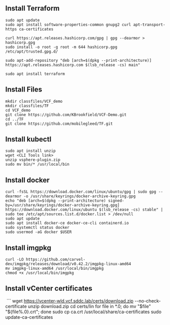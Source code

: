 ## Install Terraform
```
sudo apt update
sudo apt install software-properties-common gnupg2 curl apt-transport-https ca-certificates

curl https://apt.releases.hashicorp.com/gpg | gpg --dearmor > hashicorp.gpg
sudo install -o root -g root -m 644 hashicorp.gpg /etc/apt/trusted.gpg.d/

sudo apt-add-repository "deb [arch=$(dpkg --print-architecture)] https://apt.releases.hashicorp.com $(lsb_release -cs) main"

sudo apt install terraform
```
## Install Files
```
mkdir classfiles/VCF_demo
mkdir classfiles/TF
cd VCF_demo
git clone https://github.com/KBrookfield/VCF-Demo.git
cd ../TF
git clone https://github.com/mobilegleed/TF.git
```
## Install kubectl
```
sudo apt install unzip
wget <CLI Tools link>
unzip vsphere-plugin.zip
sudo mv bin/* /usr/local/bin
```
 
## Install docker
```
curl -fsSL https://download.docker.com/linux/ubuntu/gpg | sudo gpg --dearmor -o /usr/share/keyrings/docker-archive-keyring.gpg
echo "deb [arch=$(dpkg --print-architecture) signed-by=/usr/share/keyrings/docker-archive-keyring.gpg] https://download.docker.com/linux/ubuntu $(lsb_release -cs) stable" | sudo tee /etc/apt/sources.list.d/docker.list > /dev/null
sudo apt update
sudo apt install docker-ce docker-ce-cli containerd.io
sudo systemctl status docker
sudo usermod -aG docker $USER
```

## Install imgpkg
```
curl -LO https://github.com/carvel-dev/imgpkg/releases/download/v0.42.2/imgpkg-linux-amd64
mv imgpkg-linux-amd64 /usr/local/bin/imgpkg
chmod +x /usr/local/bin/imgpkg
```

## Install vCenter certificates
 ```
wget https://vcenter-wld.vcf.sddc.lab/certs/download.zip --no-check-certificate
unzip download.zip
cd certs/lin
for file in *.0; do mv "$file" "${file%.0}.crt"; done
sudo cp ca.crt /usr/local/share/ca-certificates
sudo update-ca-certificates
```


